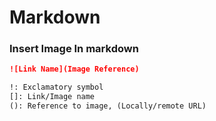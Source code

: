 # Markdown

### Insert Image In markdown

```md
![Link Name](Image Reference)

!: Exclamatory symbol
[]: Link/Image name
(): Reference to image, (Locally/remote URL)
```
